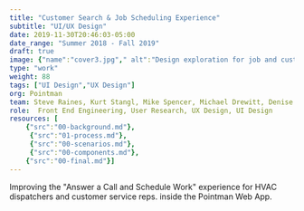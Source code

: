 ```yaml
---
title: "Customer Search & Job Scheduling Experience"
subtitle: "UI/UX Design"
date: 2019-11-30T20:46:03-05:00
date_range: "Summer 2018 - Fall 2019"
draft: true
image: {"name":"cover3.jpg"," alt":"Design exploration for job and customer screens in the Pointman App"}
type: "work"
weight: 88
tags: ["UI Design","UX Design"]
org: Pointman
team: Steve Raines, Kurt Stangl, Mike Spencer, Michael Drewitt, Denise Nadal, David Cloyd. 
role:  Front End Engineering, User Research, UX Design, UI Design
resources: [
    {"src":"00-background.md"},
     {"src":"01-process.md"},
     {"src":"00-scenarios.md"},
     {"src":"00-components.md"},
    {"src":"00-final.md"}]
---
```

Improving the "Answer a Call and Schedule Work" experience for HVAC dispatchers and customer service reps. inside the Pointman Web App.
